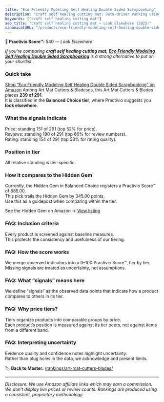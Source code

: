 ```yaml
---
title: "Eco Friendly Modeling Self Healing Double Sided Scrapbooking"
description: "craft self healing cutting mat: Data-driven ranking using the Practivio Score™. Positioned by quality, value, demand, findability, momentum."
keywords: ["craft self healing cutting mat"]
seo_title: "craft self healing cutting mat — Look Elsewhere (2025)"
canonicalURL: "/products/eco-friendly-modeling-self-healing-double-sided-scrapbooking-B087G3YYLJ/"
---
```


**🚫 Practivio Score™:** 540 — _Look Elsewhere_


*If you're comparing **craft self healing cutting mat**, **[Eco Friendly Modeling Self Healing Double Sided Scrapbooking](https://www.amazon.com/dp/B087G3YYLJ?tag=practivio-20)** is a strong alternative to put on your shortlist.*
### Quick take
[Shop “Eco Friendly Modeling Self Healing Double Sided Scrapbooking” on Amazon](https://www.amazon.com/dp/B087G3YYLJ?tag=practivio-20)
Among Art Mat Cutters & Bladeses, this Art Mat Cutters & Blades places **239 of 291**.  
It is classified in the **Balanced Choice tier**, where Practivio suggests you **look elsewhere**.

### What the signals indicate
Price: standing 151 of 291 (top 52% for price).  
Reviews: standing 190 of 291 (top 66% for review numbers).  
Rating: standing 154 of 291 (top 53% for rating quality).  

### Position in tier
All relative standing is tier-specific.

### How it compares to the Hidden Gem
Currently, the Hidden Gem in Balanced Choice registers a Practivio Score™ of 885.00.  
This pick trails the Hidden Gem by 345.00 points.  
Use this as a guidepost when comparing within the tier.  

See the Hidden Gem on Amazon → [View listing](https://www.amazon.com/dp/B08C7PPTC3?tag=practivio-20)

### FAQ: Inclusion criteria
Every product is screened against baseline measures.  
This protects the consistency and usefulness of our tiering.

### FAQ: How the score works
We merge observed indicators into a 0–100 Practivio Score™, tier by tier.  
Missing signals are treated as uncertainty, not assumptions.

### FAQ: What “signals” means here
We define “signals” as the observed data points that indicate how a product compares to others in its tier.

### FAQ: Why price tiers?
Tiers organize products into comparable groups by price.  
Each product’s position is measured against its tier peers, not against items from a different band.

### FAQ: Interpreting uncertainty
Evidence quality and confidence notes highlight uncertainty.  
Rather than plug holes in the data, we acknowledge and present limits.


🏷️ **Back to Master:** [/rankings/art-mat-cutters-blades/](/rankings/art-mat-cutters-blades/)

---
_Disclosure: We use Amazon affiliate links which may earn a commission. We don’t display live prices or review counts. Rankings are produced using a consistent, proprietary methodology._
